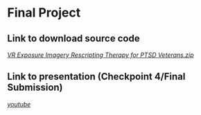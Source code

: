 # Final Project

## Link to download source code
*<a href = "https://drive.google.com/file/d/1bldwv8RLQnNXmXNxlwBQtsAM42yRegC5/view?usp=sharing">VR Exposure Imagery Rescripting Therapy for PTSD Veterans.zip</a>*

## Link to presentation (Checkpoint 4/Final Submission)
*<a href = "https://drive.google.com/file/d/1bldwv8RLQnNXmXNxlwBQtsAM42yRegC5/view?usp=sharing">youtube</a>*
